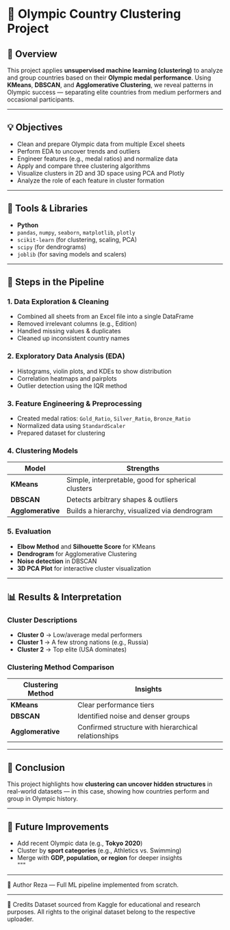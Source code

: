 # 🏅 Olympic Country Clustering Project

## 📌 Overview
This project applies **unsupervised machine learning (clustering)** to analyze and group countries based on their **Olympic medal performance**. Using **KMeans**, **DBSCAN**, and **Agglomerative Clustering**, we reveal patterns in Olympic success — separating elite countries from medium performers and occasional participants.

---

## 💡 Objectives
- Clean and prepare Olympic data from multiple Excel sheets  
- Perform EDA to uncover trends and outliers  
- Engineer features (e.g., medal ratios) and normalize data  
- Apply and compare three clustering algorithms  
- Visualize clusters in 2D and 3D space using PCA and Plotly  
- Analyze the role of each feature in cluster formation  

---

## 🔧 Tools & Libraries
- **Python**
- `pandas`, `numpy`, `seaborn`, `matplotlib`, `plotly`
- `scikit-learn` (for clustering, scaling, PCA)
- `scipy` (for dendrograms)
- `joblib` (for saving models and scalers)

---

## 🧼 Steps in the Pipeline

### 1. Data Exploration & Cleaning
- Combined all sheets from an Excel file into a single DataFrame  
- Removed irrelevant columns (e.g., Edition)  
- Handled missing values & duplicates  
- Cleaned up inconsistent country names  

### 2. Exploratory Data Analysis (EDA)
- Histograms, violin plots, and KDEs to show distribution  
- Correlation heatmaps and pairplots  
- Outlier detection using the IQR method  

### 3. Feature Engineering & Preprocessing
- Created medal ratios: `Gold_Ratio`, `Silver_Ratio`, `Bronze_Ratio`  
- Normalized data using `StandardScaler`  
- Prepared dataset for clustering  

### 4. Clustering Models

| Model          | Strengths                                   |
|----------------|----------------------------------------------|
| **KMeans**     | Simple, interpretable, good for spherical clusters |
| **DBSCAN**     | Detects arbitrary shapes & outliers         |
| **Agglomerative** | Builds a hierarchy, visualized via dendrogram |

### 5. Evaluation
- **Elbow Method** and **Silhouette Score** for KMeans  
- **Dendrogram** for Agglomerative Clustering  
- **Noise detection** in DBSCAN  
- **3D PCA Plot** for interactive cluster visualization  

---

## 📊 Results & Interpretation

### Cluster Descriptions
- **Cluster 0** → Low/average medal performers  
- **Cluster 1** → A few strong nations (e.g., Russia)  
- **Cluster 2** → Top elite (USA dominates)  

### Clustering Method Comparison

| Clustering Method     | Insights                                      |
|------------------------|-----------------------------------------------|
| **KMeans**             | Clear performance tiers                      |
| **DBSCAN**             | Identified noise and denser groups           |
| **Agglomerative**      | Confirmed structure with hierarchical relationships |

---

## 📌 Conclusion
This project highlights how **clustering can uncover hidden structures** in real-world datasets — in this case, showing how countries perform and group in Olympic history.

---

## 🚀 Future Improvements
- Add recent Olympic data (e.g., **Tokyo 2020**)  
- Cluster by **sport categories** (e.g., Athletics vs. Swimming)  
- Merge with **GDP, population, or region** for deeper insights  
"""

---

👏 Author
Reza — Full ML pipeline implemented from scratch.

---

📎 Credits
Dataset sourced from Kaggle for educational and research purposes. All rights to the original dataset belong to the respective uploader.
